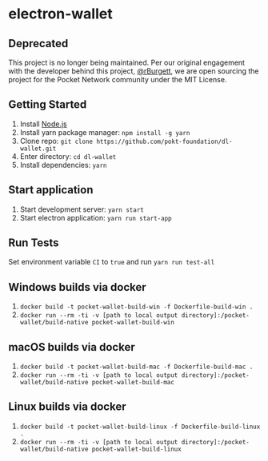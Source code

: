 # electron-wallet

## Deprecated
This project is no longer being maintained. Per our original engagement with the developer behind this project, [@rBurgett](https://github.com/rBurgett), we are open sourcing the project for the Pocket Network community under the MIT License. 

## Getting Started
1. Install [Node.js](https://nodejs.org/en/)
2. Install yarn package manager: `npm install -g yarn`
3. Clone repo: `git clone https://github.com/pokt-foundation/dl-wallet.git`
4. Enter directory: `cd dl-wallet`
5. Install dependencies: `yarn`

## Start application
1. Start development server: `yarn start`
2. Start electron application: `yarn run start-app`

## Run Tests
Set environment variable `CI` to `true` and run `yarn run test-all`

## Windows builds via docker
1. `docker build -t pocket-wallet-build-win -f Dockerfile-build-win .`
2. `docker run --rm -ti -v [path to local output directory]:/pocket-wallet/build-native pocket-wallet-build-win`

## macOS builds via docker
1. `docker build -t pocket-wallet-build-mac -f Dockerfile-build-mac .`
2. `docker run --rm -ti -v [path to local output directory]:/pocket-wallet/build-native pocket-wallet-build-mac`

## Linux builds via docker
1. `docker build -t pocket-wallet-build-linux -f Dockerfile-build-linux .`
2. `docker run --rm -ti -v [path to local output directory]:/pocket-wallet/build-native pocket-wallet-build-linux`
